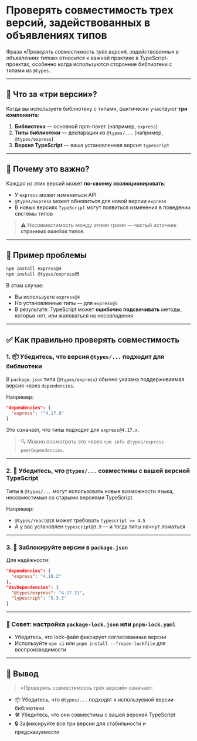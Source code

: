 # Проверять совместимость трех версий, задействованных в объявлениях типов

Фраза *«Проверять совместимость трёх версий, задействованных в объявлениях типов»* относится к важной практике в TypeScript-проектах, особенно когда используются сторонние библиотеки с типами из `@types`.

---

## 🧩 Что за «три версии»?

Когда вы используете библиотеку с типами, фактически участвуют **три компонента**:

1. **Библиотека** — основной npm-пакет (например, `express`)
2. **Типы библиотеки** — декларации из `@types/...` (например, `@types/express`)
3. **Версия TypeScript** — ваша установленная версия `typescript`

---

## 🎯 Почему это важно?

Каждая из этих версий может **по-своему эволюционировать**:

* У `express` может измениться API
* `@types/express` может обновиться для новой версии `express`
* В новых версиях `TypeScript` могут появиться изменения в поведении системы типов

> ⚠️ Несовместимость между этими тремя — частый источник **странных ошибок типов**.

---

## 📌 Пример проблемы

```bash
npm install express@4
npm install @types/express@5
```

В этом случае:

* Вы используете `express@4`
* Но установленные типы — для `express@5`
* В результате: TypeScript может **ошибочно подсвечивать** методы, которых нет, или жаловаться на несовпадения

---

## ✅ Как правильно проверять совместимость

### 1. 📦 Убедитесь, что версия `@types/...` подходит для библиотеки

В `package.json` типа (`@types/express`) обычно указана поддерживаемая версия через `dependencies`.

Например:

```json
"dependencies": {
  "express": "^4.17.0"
}
```

Это означает, что типы подходят для `express@4.17.x`.

> 🔍 Можно посмотреть это через `npm info @types/express peerDependencies`.

---

### 2. 🧪 Убедитесь, что `@types/...` совместимы с вашей версией TypeScript

Типы в `@types/...` могут использовать новые возможности языка, несовместимые со старыми версиями TypeScript.

Например:

* `@types/react@18` может требовать `typescript >= 4.5`
* А у вас установлен `typescript@3.9` — и тогда типы начнут ломаться

---

### 3. 🔧 Заблокируйте версии в `package.json`

Для надёжности:

```json
"dependencies": {
  "express": "4.18.2"
},
"devDependencies": {
  "@types/express": "4.17.21",
  "typescript": "5.3.3"
}
```

---

### 🧰 Совет: настройка `package-lock.json` или `pnpm-lock.yaml`

* Убедитесь, что lock-файл фиксирует согласованные версии
* Используйте `npm ci` или `pnpm install --frozen-lockfile` для воспроизводимости

---

## 🧠 Вывод

> «Проверять совместимость трёх версий» означает:

* 📦 Убедитесь, что `@types/...` подходят к используемой версии библиотеки
* 🛠 Убедитесь, что они совместимы с вашей версией TypeScript
* 🔒 Зафиксируйте все три версии для стабильности и предсказуемости


